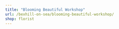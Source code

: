 ```yaml
---
title: "Blooming Beautiful Workshop"
url: /bexhill-on-sea/blooming-beautiful-workshop/
shop: florist
---
```

